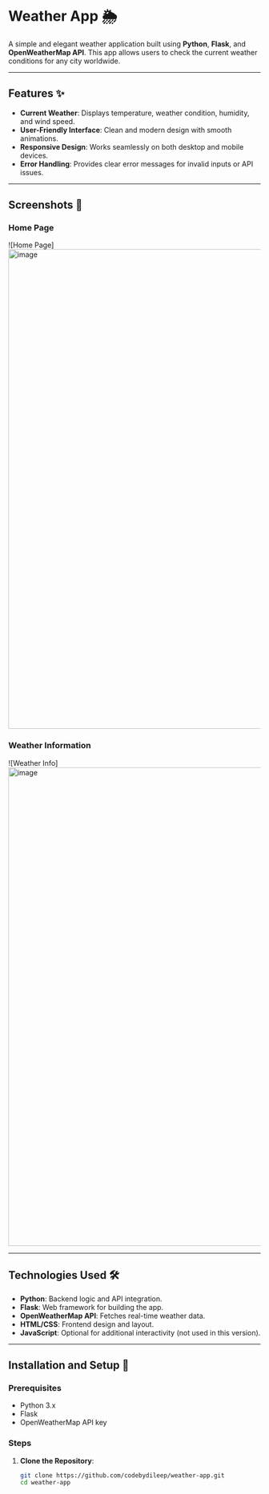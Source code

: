 # Weather App 🌦️

A simple and elegant weather application built using **Python**, **Flask**, and **OpenWeatherMap API**. This app allows users to check the current weather conditions for any city worldwide.

---

## Features ✨
- **Current Weather**: Displays temperature, weather condition, humidity, and wind speed.
- **User-Friendly Interface**: Clean and modern design with smooth animations.
- **Responsive Design**: Works seamlessly on both desktop and mobile devices.
- **Error Handling**: Provides clear error messages for invalid inputs or API issues.

---

## Screenshots 📸

### Home Page
![Home Page]<img width="959" alt="image" src="https://github.com/user-attachments/assets/5b18cc41-3a55-4fe3-b4cf-09126a0932d2" />


### Weather Information
![Weather Info]<img width="957" alt="image" src="https://github.com/user-attachments/assets/8828f426-c082-45fb-9fc5-f6d3b26710d0" />



---

## Technologies Used 🛠️
- **Python**: Backend logic and API integration.
- **Flask**: Web framework for building the app.
- **OpenWeatherMap API**: Fetches real-time weather data.
- **HTML/CSS**: Frontend design and layout.
- **JavaScript**: Optional for additional interactivity (not used in this version).

---

## Installation and Setup 🚀

### Prerequisites
- Python 3.x
- Flask
- OpenWeatherMap API key

### Steps
1. **Clone the Repository**:
   ```bash
   git clone https://github.com/codebydileep/weather-app.git
   cd weather-app
